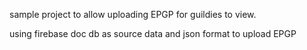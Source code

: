 sample project to allow uploading EPGP for guildies to view.

using firebase doc db as source data and json format to upload EPGP

 